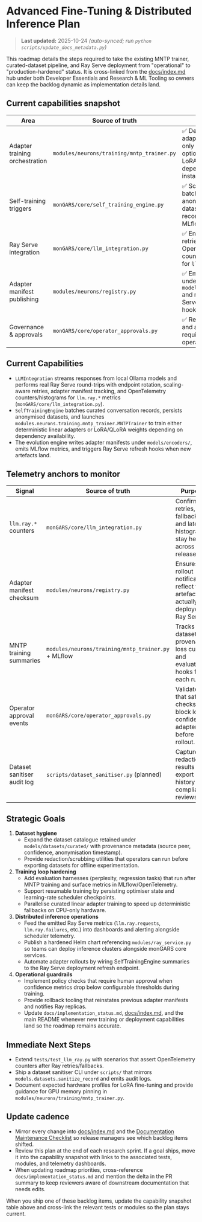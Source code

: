 # Advanced Fine-Tuning & Distributed Inference Plan

> **Last updated:** 2025-10-24 _(auto-synced; run `python scripts/update_docs_metadata.py`)_

This roadmap details the steps required to take the existing MNTP trainer,
curated-dataset pipeline, and Ray Serve deployment from "operational" to
"production-hardened" status. It is cross-linked from the
[docs/index.md](index.md) hub under both Developer Essentials and Research & ML
Tooling so owners can keep the backlog dynamic as implementation details land.

## Current capabilities snapshot
| Area | Source of truth | Status |
| --- | --- | --- |
| Adapter training orchestration | `modules/neurons/training/mntp_trainer.py` | ✅ Deterministic adapters on CPU-only hardware, optional LoRA/QLoRA when dependencies are installed. |
| Self-training triggers | `monGARS/core/self_training_engine.py` | ✅ Schedules batches, persists anonymised datasets, and records metrics in MLflow. |
| Ray Serve integration | `monGARS/core/llm_integration.py` | ✅ Endpoint rotation, retries, OpenTelemetry counters/histograms for `llm.ray.*`. |
| Adapter manifest publishing | `modules/neurons/registry.py` | ✅ Emits manifests under `models/encoders/` and notifies Ray Serve refresh hooks. |
| Governance & approvals | `monGARS/core/operator_approvals.py` | ✅ Reinforcement and adapter rollouts require explicit operator sign-off. |

## Current Capabilities
- `LLMIntegration` streams responses from local Ollama models and performs real
  Ray Serve round-trips with endpoint rotation, scaling-aware retries, adapter
  manifest tracking, and OpenTelemetry counters/histograms for `llm.ray.*`
  metrics (`monGARS/core/llm_integration.py`).
- `SelfTrainingEngine` batches curated conversation records, persists anonymised
  datasets, and launches `modules.neurons.training.mntp_trainer.MNTPTrainer` to
  train either deterministic linear adapters or LoRA/QLoRA weights depending on
  dependency availability.
- The evolution engine writes adapter manifests under
  `models/encoders/`, emits MLflow metrics, and triggers Ray Serve refresh hooks
  when new artefacts land.

## Telemetry anchors to monitor
| Signal | Source of truth | Purpose |
| --- | --- | --- |
| `llm.ray.*` counters | `monGARS/core/llm_integration.py` | Confirms retries, fallbacks, and latency histograms stay healthy across releases. |
| Adapter manifest checksum | `modules/neurons/registry.py` | Ensures rollout notifications reflect the artefact actually deployed to Ray Serve. |
| MNTP training summaries | `modules/neurons/training/mntp_trainer.py` + MLflow | Tracks dataset provenance, loss curves, and evaluation hooks for each run. |
| Operator approval events | `monGARS/core/operator_approvals.py` | Validates that safety checks block low-confidence adapters before rollout. |
| Dataset sanitiser audit log | `scripts/dataset_sanitiser.py` (planned) | Captures redaction results and export history for compliance reviews. |

## Strategic Goals
1. **Dataset hygiene**
   - Expand the dataset catalogue retained under `models/datasets/curated/` with
     provenance metadata (source peer, confidence, anonymisation timestamp).
   - Provide redaction/scrubbing utilities that operators can run before
     exporting datasets for offline experimentation.
2. **Training loop hardening**
   - Add evaluation harnesses (perplexity, regression tasks) that run after
     MNTP training and surface metrics in MLflow/OpenTelemetry.
   - Support resumable training by persisting optimiser state and learning-rate
     scheduler checkpoints.
   - Parallelise curated linear adapter training to speed up deterministic
     fallbacks on CPU-only hardware.
3. **Distributed inference operations**
   - Feed the emitted Ray Serve metrics (`llm.ray.requests`, `llm.ray.failures`,
     etc.) into dashboards and alerting alongside scheduler telemetry.
   - Publish a hardened Helm chart referencing `modules/ray_service.py` so teams
     can deploy inference clusters alongside monGARS core services.
   - Automate adapter rollouts by wiring SelfTrainingEngine summaries to the Ray
     Serve deployment refresh endpoint.
4. **Operational guardrails**
   - Implement policy checks that require human approval when confidence metrics
     drop below configurable thresholds during training.
   - Provide rollback tooling that reinstates previous adapter manifests and
     notifies Ray replicas.
   - Update `docs/implementation_status.md`, [docs/index.md](index.md), and the main README whenever new
     training or deployment capabilities land so the roadmap remains accurate.

## Immediate Next Steps
- Extend `tests/test_llm_ray.py` with scenarios that assert OpenTelemetry
  counters after Ray retries/fallbacks.
- Ship a dataset sanitiser CLI under `scripts/` that mirrors
  `models.datasets.sanitize_record` and emits audit logs.
- Document expected hardware profiles for LoRA fine-tuning and provide guidance
  for GPU memory pinning in `modules/neurons/training/mntp_trainer.py`.

## Update cadence
- Mirror every change into [docs/index.md](index.md) and the
  [Documentation Maintenance Checklist](documentation_maintenance.md) so release
  managers see which backlog items shifted.
- Review this plan at the end of each research sprint. If a goal ships, move it
  into the capability snapshot with links to the associated tests, modules, and
  telemetry dashboards.
- When updating roadmap priorities, cross-reference
  `docs/implementation_status.md` and mention the delta in the PR summary to keep
  reviewers aware of downstream documentation that needs edits.

When you ship one of these backlog items, update the capability snapshot table
above and cross-link the relevant tests or modules so the plan stays current.
